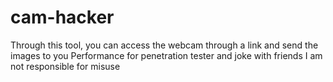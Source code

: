 # cam-hacker
Through this tool, you can access the webcam through a link and send the images to you 
Performance for penetration tester and joke with friends 
I am not responsible for misuse 
